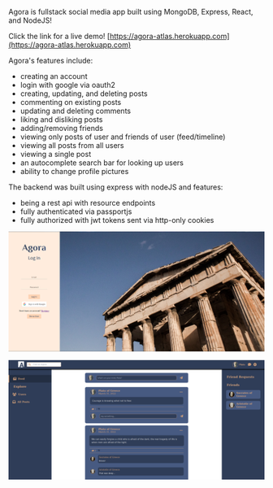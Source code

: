 
Agora is fullstack social media app built using MongoDB, Express, React, and NodeJS!


Click the link for a live demo!
[https://agora-atlas.herokuapp.com](https://agora-atlas.herokuapp.com)


Agora's features include:
* creating an account
* login with google via oauth2
* creating, updating, and deleting posts 
* commenting on existing posts
* updating and deleting comments
* liking and disliking posts
* adding/removing friends
* viewing only posts of user and friends of user (feed/timeline)
* viewing all posts from all users
* viewing a single post
* an autocomplete search bar for looking up users
* ability to change profile pictures


The backend was built using express with nodeJS and features:
* being a rest api with resource endpoints
* fully authenticated via passportjs
* fully authorized with jwt tokens sent via http-only cookies


![](githubImages/agora-screenshot.png)

![](githubImages/agora-feed.png)
